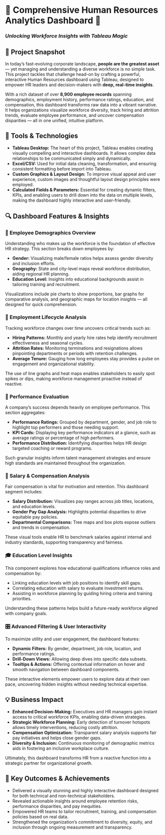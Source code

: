 # 🌟 Comprehensive Human Resources Analytics Dashboard 🌟

### *Unlocking Workforce Insights with Tableau Magic*


## 🚀 Project Snapshot

In today’s fast-evolving corporate landscape, **people are the greatest asset** — yet managing and understanding a diverse workforce is no simple task. This project tackles that challenge head-on by crafting a powerful, interactive Human Resources dashboard using Tableau, designed to empower HR leaders and decision-makers with **deep, real-time insights**.

With a rich dataset of over **8,900 employee records** spanning demographics, employment history, performance ratings, education, and compensation, this dashboard transforms raw data into a vibrant narrative. It helps organizations visualize workforce diversity, track hiring and attrition trends, evaluate employee performance, and uncover compensation disparities — all in one unified, intuitive platform.


## 🎨 Tools & Technologies

* **Tableau Desktop:** The heart of this project, Tableau enables creating visually compelling and interactive dashboards. It allows complex data relationships to be communicated simply and dynamically.
* **Excel/CSV:** Used for initial data cleaning, transformation, and ensuring consistent formatting before import into Tableau.
* **Custom Graphics & Layout Design:** To improve visual appeal and user experience, custom images and thoughtful layout design principles were employed.
* **Calculated Fields & Parameters:** Essential for creating dynamic filters, KPIs, and enabling users to drill down into the data on multiple levels, making the dashboard highly interactive and user-friendly.


## 🔍 Dashboard Features & Insights

### 👥 Employee Demographics Overview

Understanding who makes up the workforce is the foundation of effective HR strategy. This section breaks down employees by:

* **Gender:** Visualizing male/female ratios helps assess gender diversity and inclusion efforts.
* **Geography:** State and city-level maps reveal workforce distribution, aiding regional HR planning.
* **Education Level:** Insights into educational backgrounds assist in tailoring training and recruitment.

Visualizations include pie charts to show proportions, bar graphs for comparative analysis, and geographic maps for location insights — all designed for quick comprehension.


### 🧭 Employment Lifecycle Analysis

Tracking workforce changes over time uncovers critical trends such as:

* **Hiring Patterns:** Monthly and yearly hire rates help identify recruitment effectiveness and seasonal cycles.
* **Attrition Rates:** Monitoring terminations and resignations allows pinpointing departments or periods with retention challenges.
* **Average Tenure:** Gauging how long employees stay provides a pulse on engagement and organizational stability.

The use of line graphs and heat maps enables stakeholders to easily spot spikes or dips, making workforce management proactive instead of reactive.


### 🌟 Performance Evaluation

A company’s success depends heavily on employee performance. This section aggregates:

* **Performance Ratings:** Grouped by department, gender, and job role to highlight top performers and those needing support.
* **KPI Cards:** Displaying key performance indicators at a glance, such as average ratings or percentage of high performers.
* **Performance Distribution:** Identifying disparities helps HR design targeted coaching or reward programs.

Such granular insights inform talent management strategies and ensure high standards are maintained throughout the organization.


### 💸 Salary & Compensation Analysis

Fair compensation is vital for motivation and retention. This dashboard segment includes:

* **Salary Distribution:** Visualizes pay ranges across job titles, locations, and education levels.
* **Gender Pay Gap Analysis:** Highlights potential disparities to drive equitable pay policies.
* **Departmental Comparisons:** Tree maps and box plots expose outliers and trends in compensation.

These visual tools enable HR to benchmark salaries against internal and industry standards, supporting transparency and fairness.

### 🎓 Education Level Insights

This component explores how educational qualifications influence roles and compensation by:

* Linking education levels with job positions to identify skill gaps.
* Correlating education with salary to evaluate investment returns.
* Assisting in workforce planning by guiding hiring criteria and training priorities.

Understanding these patterns helps build a future-ready workforce aligned with company goals.

### 🎛 Advanced Filtering & User Interactivity

To maximize utility and user engagement, the dashboard features:

* **Dynamic Filters:** By gender, department, job role, location, and performance ratings.
* **Drill-Down Views:** Allowing deep dives into specific data subsets.
* **Tooltips & Actions:** Offering contextual information on hover and smooth navigation between dashboard components.

These interactive elements empower users to explore data at their own pace, uncovering hidden insights without needing technical expertise.

## 💡 Business Impact

* **Enhanced Decision-Making:** Executives and HR managers gain instant access to critical workforce KPIs, enabling data-driven strategies.
* **Strategic Workforce Planning:** Early detection of turnover hotspots allows timely interventions, reducing costly attrition.
* **Compensation Optimization:** Transparent salary analysis supports fair pay initiatives and helps close gender gaps.
* **Diversity & Inclusion:** Continuous monitoring of demographic metrics aids in fostering an inclusive workplace culture.

Ultimately, this dashboard transforms HR from a reactive function into a strategic partner for organizational growth.

## 🎯 Key Outcomes & Achievements

* Delivered a visually stunning and highly interactive dashboard designed for both technical and non-technical stakeholders.
* Revealed actionable insights around employee retention risks, performance disparities, and pay inequities.
* Empowered HR teams to tailor recruitment, training, and compensation policies based on real data.
* Strengthened the organization’s commitment to diversity, equity, and inclusion through ongoing measurement and transparency.
